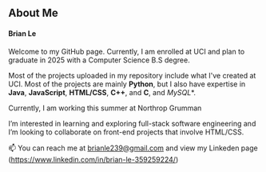 ## About Me
#### Brian Le

Welcome to my GitHub page. Currently, I am enrolled at UCI and plan to graduate in 2025 with a Computer Science B.S degree.

Most of the projects uploaded in my repository include what I've created at UCI. Most of the projects are mainly **Python**, but I also have expertise in **Java**, **JavaScript**, **HTML/CSS**, **C++**, and **C**, and *MySQL**. 

Currently, I am working this summer at Northrop Grumman

I’m interested in learning and exploring full-stack software engineering and I’m looking to collaborate on front-end projects that involve HTML/CSS. 

📫 You can reach me at brianle239@gmail.com and view my Linkeden page (https://www.linkedin.com/in/brian-le-359259224/) 


